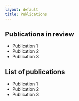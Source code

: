 ```yaml
---
layout: default
title: Publications
---
```


## Publications in review

- Publication 1
- Publication 2
- Publication 3


## List of publications

- Publication 1
- Publication 2
- Publication 3
